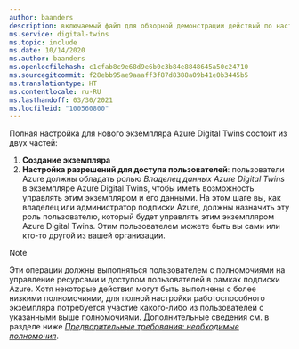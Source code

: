 ```yaml
---
author: baanders
description: включаемый файл для обзорной демонстрации действий по настройке Azure Digital Twins
ms.service: digital-twins
ms.topic: include
ms.date: 10/14/2020
ms.author: baanders
ms.openlocfilehash: c1cfab8c9e68d9e6b0c3b84e8848645a50c24710
ms.sourcegitcommit: f28ebb95ae9aaaff3f87d8388a09b41e0b3445b5
ms.translationtype: HT
ms.contentlocale: ru-RU
ms.lasthandoff: 03/30/2021
ms.locfileid: "100560800"
---
```

Полная настройка для нового экземпляра Azure Digital Twins состоит из двух частей:
1. **Создание экземпляра**
2. **Настройка разрешений для доступа пользователей**: пользователи Azure должны обладать ролью *Владелец данных Azure Digital Twins* в экземпляре Azure Digital Twins, чтобы иметь возможность управлять этим экземпляром и его данными. На этом шаге вы, как владелец или администратор подписки Azure, должны назначить эту роль пользователю, который будет управлять этим экземпляром Azure Digital Twins. Этим пользователем можете быть вы сами или кто-то другой из вашей организации.
 
>[!NOTE]
>Эти операции должны выполняться пользователем с полномочиями на управление ресурсами и доступом пользователей в рамках подписки Azure. Хотя некоторые действия могут быть выполнены с более низкими полномочиями, для полной настройки работоспособного экземпляра потребуется участие какого-либо из пользователей с указанными выше полномочиями. Дополнительные сведения см. в разделе ниже [*Предварительные требования: необходимые полномочия*](#prerequisites-permission-requirements).